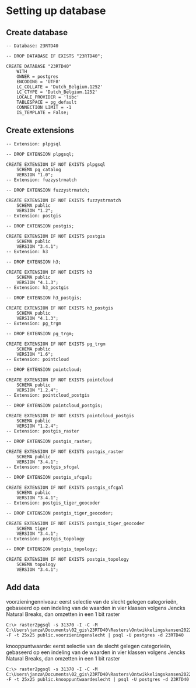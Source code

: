 # Setting up database
## Create database
```
-- Database: 23RTD40

-- DROP DATABASE IF EXISTS "23RTD40";

CREATE DATABASE "23RTD40"
    WITH
    OWNER = postgres
    ENCODING = 'UTF8'
    LC_COLLATE = 'Dutch_Belgium.1252'
    LC_CTYPE = 'Dutch_Belgium.1252'
    LOCALE_PROVIDER = 'libc'
    TABLESPACE = pg_default
    CONNECTION LIMIT = -1
    IS_TEMPLATE = False;
```
## Create extensions
```
-- Extension: plpgsql

-- DROP EXTENSION plpgsql;

CREATE EXTENSION IF NOT EXISTS plpgsql
    SCHEMA pg_catalog
    VERSION "1.0";
-- Extension: fuzzystrmatch

-- DROP EXTENSION fuzzystrmatch;

CREATE EXTENSION IF NOT EXISTS fuzzystrmatch
    SCHEMA public
    VERSION "1.2";
-- Extension: postgis

-- DROP EXTENSION postgis;

CREATE EXTENSION IF NOT EXISTS postgis
    SCHEMA public
    VERSION "3.4.1";
-- Extension: h3

-- DROP EXTENSION h3;

CREATE EXTENSION IF NOT EXISTS h3
    SCHEMA public
    VERSION "4.1.3";
-- Extension: h3_postgis

-- DROP EXTENSION h3_postgis;

CREATE EXTENSION IF NOT EXISTS h3_postgis
    SCHEMA public
    VERSION "4.1.3";
-- Extension: pg_trgm

-- DROP EXTENSION pg_trgm;

CREATE EXTENSION IF NOT EXISTS pg_trgm
    SCHEMA public
    VERSION "1.6";
-- Extension: pointcloud

-- DROP EXTENSION pointcloud;

CREATE EXTENSION IF NOT EXISTS pointcloud
    SCHEMA public
    VERSION "1.2.4";
-- Extension: pointcloud_postgis

-- DROP EXTENSION pointcloud_postgis;

CREATE EXTENSION IF NOT EXISTS pointcloud_postgis
    SCHEMA public
    VERSION "1.2.4";
-- Extension: postgis_raster

-- DROP EXTENSION postgis_raster;

CREATE EXTENSION IF NOT EXISTS postgis_raster
    SCHEMA public
    VERSION "3.4.1";
-- Extension: postgis_sfcgal

-- DROP EXTENSION postgis_sfcgal;

CREATE EXTENSION IF NOT EXISTS postgis_sfcgal
    SCHEMA public
    VERSION "3.4.1";
-- Extension: postgis_tiger_geocoder

-- DROP EXTENSION postgis_tiger_geocoder;

CREATE EXTENSION IF NOT EXISTS postgis_tiger_geocoder
    SCHEMA tiger
    VERSION "3.4.1";
-- Extension: postgis_topology

-- DROP EXTENSION postgis_topology;

CREATE EXTENSION IF NOT EXISTS postgis_topology
    SCHEMA topology
    VERSION "3.4.1";
```
## Add data

voorzieningenniveau: eerst selectie van de slecht gelegen categorieën, gebaseerd op een indeling van de waarden in vier klassen volgens Jencks Natural Breaks, dan omzetten in een 1 bit raster
```
C:\> raster2pgsql -s 31370 -I -C -M C:\Users\janza\Documents\02_gis\23RTD40\Rasters\Ontwikkelingskansen2022\voorzieningsniveau_2022_natural_breaks_25_Slecht.tif -F -t 25x25 public.voorzieningenslecht | psql -U postgres -d 23RTD40
```
knooppuntwaarde: eerst selectie van de slecht gelegen categorieën, gebaseerd op een indeling van de waarden in vier klassen volgens Jencks Natural Breaks, dan omzetten in een 1 bit raster
```
C:\> raster2pgsql -s 31370 -I -C -M C:\Users\janza\Documents\02_gis\23RTD40\Rasters\Ontwikkelingskansen2022\knooppuntwaarde_OV_2022_natural_breaks_25_Slecht.tif -F -t 25x25 public.knooppuntwaardeslecht | psql -U postgres -d 23RTD40
```


